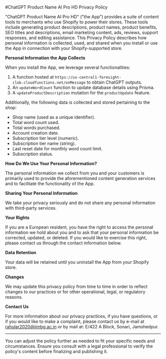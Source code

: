 
#ChatGPT Product Name AI Pro HD Privacy Policy

"ChatGPT Product Name AI Pro HD" ("the App”) provides a suite of content tools to merchants who use Shopify to power their stores. These tools include generating product descriptions, product names, product benefits, SEO titles and descriptions, email marketing content, ads, reviews, support responses, and editing assistance. This Privacy Policy describes how personal information is collected, used, and shared when you install or use the App in connection with your Shopify-supported store.

**Personal Information the App Collects**

When you install the App, we leverage several functionalities:

1. A function hosted at `https://us-central1-foresight-club.cloudfunctions.net/onMessage` to obtain ChatGPT outputs.
2. An `updateWordCount` function to update database details using Prisma.
3. A `updateProductDescription` mutation for the `productUpdate` feature.

Additionally, the following data is collected and stored pertaining to the shop:
- Shop name (used as a unique identifier).
- Total word count used.
- Total words purchased.
- Account creation date.
- Subscription tier level (numeric).
- Subscription tier name (string).
- Last reset date for monthly word count limit.
- Subscription status.

**How Do We Use Your Personal Information?**

The personal information we collect from you and your customers is primarily used to provide the aforementioned content generation services and to facilitate the functionality of the App.

**Sharing Your Personal Information**

We take your privacy seriously and do not share any personal information with third-party services.

**Your Rights**

If you are a European resident, you have the right to access the personal information we hold about you and to ask that your personal information be corrected, updated, or deleted. If you would like to exercise this right, please contact us through the contact information below.

**Data Retention**

Your data will be retained until you uninstall the App from your Shopify store.

**Changes**

We may update this privacy policy from time to time in order to reflect changes to our practices or for other operational, legal, or regulatory reasons.

**Contact Us**

For more information about our privacy practices, if you have questions, or if you would like to make a complaint, please contact us by e-mail at rahular2020@iimbg.ac.in or by mail at:
E/422 A Block,
Sonari, Jamshedpur.

---

You can adjust the policy further as needed to fit your specific needs and circumstances. Ensure you consult with a legal professional to verify the policy's content before finalizing and publishing it.
